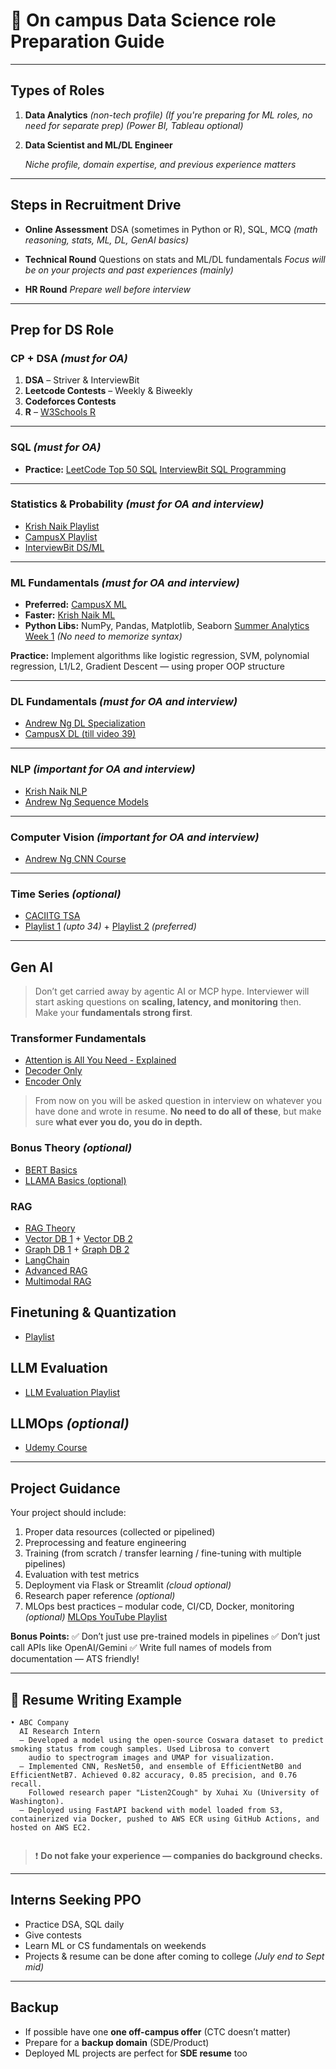

# 📘 On campus Data Science role Preparation Guide

---

##  Types of Roles

1. **Data Analytics** *(non-tech profile)*
   *(If you're preparing for ML roles, no need for separate prep)*
   *(Power BI, Tableau optional)*

2. **Data Scientist and ML/DL Engineer** 

   *Niche profile, domain expertise, and previous experience matters*

---

##  Steps in Recruitment Drive

* **Online Assessment**
  DSA (sometimes in Python or R), SQL, MCQ *(math reasoning, stats, ML, DL, GenAI basics)*

* **Technical Round**
  Questions on stats and ML/DL fundamentals
  *Focus will be on your projects and past experiences (mainly)*

* **HR Round**
  *Prepare well before interview*

---

##  Prep for DS Role

###  CP + DSA *(must for OA)*

1. **DSA** – Striver & InterviewBit
2. **Leetcode Contests** – Weekly & Biweekly
3. **Codeforces Contests**
4. **R** – [W3Schools R](https://www.w3schools.com/r/)

---

###  SQL *(must for OA)*

* **Practice:**
  [LeetCode Top 50 SQL](https://leetcode.com/studyplan/top-sql-50/)
  [InterviewBit SQL Programming](https://www.interviewbit.com/courses/databases/sql-queries/)

---

###  Statistics & Probability *(must for OA and interview)*

* [Krish Naik Playlist](https://www.youtube.com/playlist?list=PLTDARY42LDV6YHSRo669_uDDGmUEmQnDJ)
* [CampusX Playlist](https://www.youtube.com/playlist?list=PLvcxya_kQ6n2g9JJrWf7jF9LDytbbJ0G5)
* [InterviewBit DS/ML](https://www.interviewbit.com/courses/data-science-and-machine-learning/)

---

###  ML Fundamentals *(must for OA and interview)*

* **Preferred:** [CampusX ML](https://www.youtube.com/playlist?list=PLKnIA16_Rmvbr7zKYQuBfsVkjoLcJgxHH)
* **Faster:** [Krish Naik ML](https://www.youtube.com/playlist?list=PLTDARY42LDV7WGmlzZtY-w9pemyPrKNUZ)
* **Python Libs:** NumPy, Pandas, Matplotlib, Seaborn
  [Summer Analytics Week 1](https://www.caciitg.com/sa/course25/) *(No need to memorize syntax)*

**Practice:**
Implement algorithms like logistic regression, SVM, polynomial regression, L1/L2, Gradient Descent — using proper OOP structure

---

###  DL Fundamentals *(must for OA and interview)*

* [Andrew Ng DL Specialization](https://www.coursera.org/specializations/deep-learning)
* [CampusX DL (till video 39)](https://www.youtube.com/playlist?list=PLKnIA16_RmvYuZauWaPlRTC54KxSNLtNn)

---

###  NLP *(important for OA and interview)*

* [Krish Naik NLP](https://www.youtube.com/playlist?list=PLZoTAELRMXVNNrHSKv36Lr3_156yCo6Nn)
* [Andrew Ng Sequence Models](https://www.coursera.org/learn/nlp-sequence-models)

---

###  Computer Vision *(important for OA and interview)*

* [Andrew Ng CNN Course](https://www.coursera.org/learn/convolutional-neural-networks)

---

###  Time Series *(optional)*

* [CACIITG TSA](https://www.caciitg.com/resources/tsa/)
* [Playlist 1](https://www.youtube.com/playlist?list=PLvcbYUQ5t0UHOLnBzl46_Q6QKtFgfMGc3) *(upto 34)* + [Playlist 2](https://www.youtube.com/playlist?list=PLqYFiz7NM_SMC4ZgXplbreXlRY4Jf4zBP) *(preferred)*


---

##  Gen AI

> Don’t get carried away by agentic AI or MCP hype. Interviewer will start asking questions on **scaling, latency, and monitoring** then. Make your **fundamentals strong first**.

### Transformer Fundamentals

* [Attention is All You Need - Explained](https://www.youtube.com/watch?v=bCz4OMemCcA&t=1565s)
* [Decoder Only](https://www.youtube.com/watch?v=bQ5BoolX9Ag&t=153s)
* [Encoder Only](https://www.youtube.com/watch?v=GDN649X_acE)


> From now on you will be asked question in interview on whatever you have done and wrote in resume. **No need to do all of these**, but make sure **what ever you do, you do in depth.**

### Bonus Theory *(optional)*

* [BERT Basics](https://www.youtube.com/watch?v=90mGPxR2GgY&t=10s)
* [LLAMA Basics (optional)](https://www.youtube.com/watch?v=Mn_9W1nCFLo&t=49s)


### RAG

* [RAG Theory](https://www.youtube.com/watch?v=rhZgXNdhWDY&t=1676s)
* [Vector DB 1](https://www.youtube.com/watch?v=8KrTO9bS91s) + [Vector DB 2](https://www.youtube.com/watch?v=gl1r1XV0SLw)
* [Graph DB 1](https://www.youtube.com/watch?v=hsOJhs3_UCM&t=289s) + [Graph DB 2](https://www.youtube.com/watch?v=Aw7iQjKAX2k)
* [LangChain](https://www.youtube.com/playlist?list=PLQxDHpeGU14ADZ5gqA4PW72vwlckHLV4m)
* [Advanced RAG](https://www.youtube.com/playlist?list=PLQxDHpeGU14DBq-yZYrr4B2rz0mJ--Ljs)
* [Multimodal RAG](https://www.youtube.com/playlist?list=PLQxDHpeGU14D6dm0rmAXhdLeLYlX2zk7p)


##  Finetuning & Quantization

* [Playlist](https://www.youtube.com/playlist?list=PLZoTAELRMXVN9VbAx5I2VvloTtYmlApe3)


##  LLM Evaluation

* [LLM Evaluation Playlist](https://www.youtube.com/playlist?list=PLrLEqwuz-mRI5ubqVJ7DpbHheCflJDDXk)


##  LLMOps *(optional)*

* [Udemy Course](https://www.udemy.com/share/10aM9m3@Ql3-PnVcnIxqNB3N5DtuEpRJORB1yQbsbk0NoBj2wueKPLiDbC6zWSuYqsV6ZDlCOg==/)

---

##  Project Guidance

Your project should include:

1.  Proper data resources (collected or pipelined)
2.  Preprocessing and feature engineering
3.  Training (from scratch / transfer learning / fine-tuning with multiple pipelines)
4.  Evaluation with test metrics
5.  Deployment via Flask or Streamlit *(cloud optional)*
6.  Research paper reference *(optional)*
7.  MLOps best practices – modular code, CI/CD, Docker, monitoring *(optional)*
   [MLOps YouTube Playlist](https://www.youtube.com/playlist?list=PLupK5DK91flV45dkPXyGViMLtHadRr6sp)

**Bonus Points:**
✅ Don’t just use pre-trained models in pipelines 
✅ Don’t just call APIs like OpenAI/Gemini 
✅ Write full names of models from documentation — ATS friendly! 



---

## 📝 Resume Writing Example

```text
• ABC Company  
  AI Research Intern  
  – Developed a model using the open-source Coswara dataset to predict smoking status from cough samples. Used Librosa to convert  
    audio to spectrogram images and UMAP for visualization.  
  – Implemented CNN, ResNet50, and ensemble of EfficientNetB0 and EfficientNetB7. Achieved 0.82 accuracy, 0.85 precision, and 0.76 recall.
    Followed research paper "Listen2Cough" by Xuhai Xu (University of Washington).
  – Deployed using FastAPI backend with model loaded from S3, containerized via Docker, pushed to AWS ECR using GitHub Actions, and hosted on AWS EC2.
  
```

> ❗ **Do not fake your experience — companies do background checks.**

---

## Interns Seeking PPO

*  Practice DSA, SQL daily
*  Give contests
*  Learn ML or CS fundamentals on weekends
*  Projects & resume can be done after coming to college *(July end to Sept mid)*

---

##  Backup

* If possible have one **one off-campus offer** (CTC doesn’t matter)
* Prepare for a **backup domain** (SDE/Product)
* Deployed ML projects are perfect for **SDE resume** too


